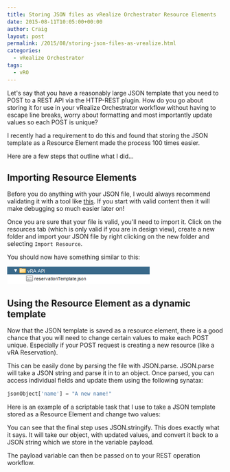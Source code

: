 ```yaml
---
title: Storing JSON files as vRealize Orchestrator Resource Elements
date: 2015-08-11T10:05:00+00:00
author: Craig
layout: post
permalink: /2015/08/storing-json-files-as-vrealize.html
categories:
  - vRealize Orchestrator
tags:
  - vRO
---
```

Let's say that you have a reasonably large JSON template that you need to POST to a REST API via the HTTP-REST plugin. How do you go about storing it for use in your vRealize Orchestrator workflow without having to escape line breaks, worry about formatting and most importantly update values so each POST is unique?

I recently had a requirement to do this and found that storing the JSON template as a Resource Element made the process 100 times easier.

Here are a few steps that outline what I did...

<!--more-->

## Importing Resource Elements

Before you do anything with your JSON file, I would always recommend validating it with a tool like [this](http://json.parser.online.fr/). If you start with valid content then it will make debugging so much easier later on!

Once you are sure that your file is valid, you'll need to import it. Click on the resources tab (which is only valid if you are in design view), create a new folder and import your JSON file by right clicking on the new folder and selecting `Import Resource`.

You should now have something similar to this:

![reslist](/assets/images/reslist.png)

## Using the Resource Element as a dynamic template

Now that the JSON template is saved as a resource element, there is a good chance that you will need to change certain values to make each POST unique. Especially if your POST request is creating a new resource (like a vRA Reservation).

This can be easily done by parsing the file with JSON.parse. JSON.parse will take a JSON string and parse it in to an object. Once parsed, you can access individual fields and update them using the following synatax:

```javascript
jsonObject['name'] = "A new name!"
```

Here is an example of a scriptable task that I use to take a JSON template stored as a Resource Element and change two values:

<script src="https://gist.github.com/chelnak/813167f381ab99acc1e6.js"></script>

You can see that the final step uses JSON.stringify. This does exactly what it says. It will take our object, with updated values, and convert it back to a JSON string which we store in the variable payload.

The payload variable can then be passed on to your REST operation workflow.

